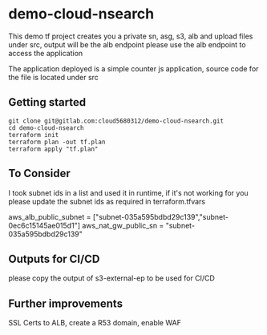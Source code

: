 # demo-cloud-nsearch

This demo tf project creates you a private sn, asg, s3, alb and upload files under src, output will be the alb endpoint
please use the alb endpoint to access the application

The application deployed is a simple counter js application, source code for the file is located under src

## Getting started

```
git clone git@gitlab.com:cloud5680312/demo-cloud-nsearch.git
cd demo-cloud-nsearch
terraform init
terraform plan -out tf.plan
terraform apply "tf.plan"
```

## To Consider

I took subnet ids in a list and used it in runtime, if it's not working for you please update the subnet ids as required in terraform.tfvars

aws_alb_public_subnet               = ["subnet-035a595bdbd29c139","subnet-0ec6c15145ae015d1"]
aws_nat_gw_public_sn                = "subnet-035a595bdbd29c139"

## Outputs for CI/CD

please copy the output of s3-external-ep to be used for CI/CD

## Further improvements
 SSL Certs to ALB, create a R53 domain, enable WAF


